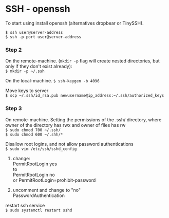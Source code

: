 # SSH - openssh
To start using install openssh (alternatives dropbear or TinySSH).

`$ ssh user@server-address `  
`$ ssh -p port user@server-address `   


### Step 2
On the remote-machine. (`mkdir -p` flag will create nested directories, but only if they don't exist already):  
`$ mkdir -p ~/.ssh `  

On the local-machine.
`$ ssh-keygen -b 4096 `

Move keys to server  
`$ scp ~/.ssh/id_rsa.pub newusername@ip_address:~/.ssh/authorized_keys `  

### Step 3
On remote-machine.
Setting the permissions of the .ssh/ directory, where owner of the directory has rwx and owner of files has rw  
`$ sudo chmod 700 ~/.ssh/`  
`$ sudo chmod 600 ~/.shh/*`

Disallow root logins, and not allow password authentications  
`$ sudo vim /etc/ssh/sshd_config`
1. change:  
  PermitRootLogin yes  
to  
  PermitRootLogin no  
or
    PermitRootLogin=prohibit-password

2. uncomment and change to "no"  
  PasswordAuthentication  

restart ssh service  
`$ sudo systemctl restart sshd`  

